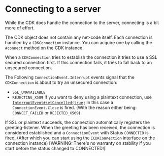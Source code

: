 # Connecting to a server

While the CDK does handle the connection to the server, connecting is a bit more of effort.

The CDK object does not contain any net-code itself.
Each connection is handled by a ``CDKConnection`` instance.
You can acquire one by calling the ``#connect`` method on the CDK instance.

When a ``CDKConnection`` tries to establish the connection it tries
to use a SSL secured connection first.
If this connection fails, it tries to fall back to an unsecured connection.

The Following ``ConnectionEvent.Interrupt`` events signal that the ``CDKConnection`` is about to try an unsecured connection:
* ``SSL_UNAVAILABLE``
* ``REJECTING_X509``
If you want to deny using a plaintext connection, use [``InterruptEvent#setCancelled(true)``](https://github.com/MarkL4YG/Homework_Server_CDK/blob/bleeding/src/main/java/de/mlessmann/homework/api/event/ICDKConnectionEvent)
In this case a ``ConnectionEvent.Close`` is fired.
(With the reason either being: ``CONNECT_FAILED`` or  ``REJECTED_X509``)

If SSL or plaintext succeeds, the connection automatically registers the greeting-listener.
When the greeting has been received, the connection is considered established and a ``ConnectionEvent`` with Status ``CONNECTED`` is fired.
(After which you can start using the ``ICDKConnection`` interface on the connection instance)
[WARNING: There's no warranty on stability if you start before the status changed to CONNECTED!]